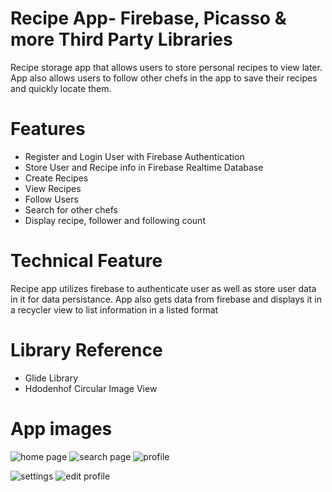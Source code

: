 # Recipe App- Firebase, Picasso & more Third Party Libraries
Recipe storage app that allows users to store personal recipes to view later. App also allows users to follow other chefs in the app to save their recipes and quickly locate them.
# Features
* Register and Login User with Firebase Authentication
* Store User and Recipe info in Firebase Realtime Database
* Create Recipes
* View Recipes
* Follow Users
* Search for other chefs
* Display recipe, follower and following count
# Technical Feature
Recipe app utilizes firebase to authenticate user as well as store user data in it for data persistance. App also gets data from firebase and displays it in a recycler view to list information in a listed format
# Library Reference
* Glide Library
* Hdodenhof Circular Image View
# App images
![home page](https://user-images.githubusercontent.com/56201348/123563699-0d28ef80-d7ae-11eb-8ee1-64ebc57acd99.jpg)
![search page](https://user-images.githubusercontent.com/56201348/123563701-10bc7680-d7ae-11eb-9d5b-fca022a2e66c.jpg)
![profile](https://user-images.githubusercontent.com/56201348/123563706-14e89400-d7ae-11eb-85b8-1cd80ec9d946.jpg)

![settings](https://user-images.githubusercontent.com/56201348/123563708-1ade7500-d7ae-11eb-8fae-41682120c816.jpg)
![edit profile](https://user-images.githubusercontent.com/56201348/123563713-1e71fc00-d7ae-11eb-847d-3743af3059ca.jpg)
